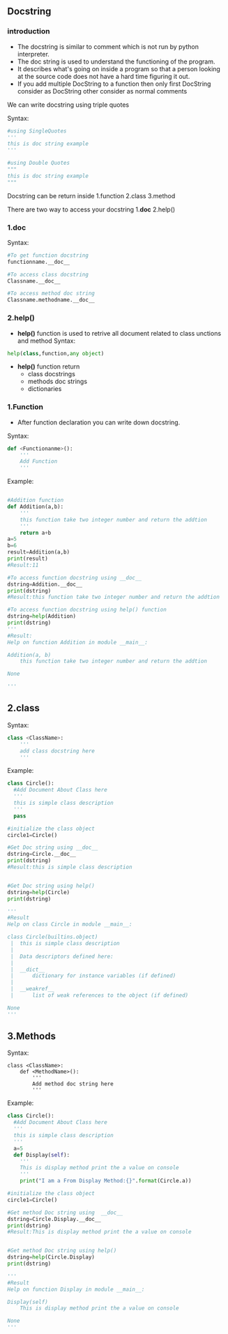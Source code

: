 ## Docstring

### introduction

- The docstring is similar to comment which is not run by python interpreter.
- The doc string is used to understand the functioning of the program.
- It describes what's going on inside a program so that a person looking at the source code does not have a hard time figuring it out.
- If you add multiple DocString to a function then only first DocString consider as DocString other consider as normal comments

We can write docstring using triple quotes

Syntax:
```python
#using SingleQuotes
'''
this is doc string example
'''

#using Double Quotes
"""
this is doc string example
"""
```

Docstring can be return inside
 1.function
 2.class
 3.method
	
There are two way to access your docstring
	1.__doc__
	2.help()


### 1.__doc__
Syntax:
```python
#To get function docstring
functionname.__doc__

#To access class docstring
Classname.__doc__

#To access method doc string
Classname.methodname.__doc__
```

### 2.help()
- **help()** function is used to retrive all document related to class unctions and method
Syntax:
```python
help(class,function,any object)
```

- **help()** function return
     - class docstrings
     - methods doc strings
     - dictionaries 


### 1.Function
- After function declaration you can write down docstring.

Syntax:
```python
def <Functionanme>():
	'''
	Add Function 
	'''
```
Example:
```python

#Addition function
def Addition(a,b):
	'''
	this function take two integer number and return the addtion
	'''
	return a+b
a=5
b=6
result=Addition(a,b)
print(result)
#Result:11

#To access function docstring using __doc__
dstring=Addition.__doc__
print(dstring)
#Result:this function take two integer number and return the addtion

#To access function docstring using help() function
dstring=help(Addition)
print(dstring)
'''
#Result:
Help on function Addition in module __main__:

Addition(a, b)
    this function take two integer number and return the addtion

None

'''
```

## 2.class

Syntax:
```python
class <ClassName>:
	'''	
	add class docstring here
	'''
```

Example:
```python
class Circle():
  #Add Document About Class here
  '''
  this is simple class description 
  '''
  pass

#initialize the class object
circle1=Circle()

#Get Doc string using __doc__
dstring=Circle.__doc__
print(dstring)
#Result:this is simple class description 


#Get Doc string using help()
dstring=help(Circle)
print(dstring)

'''
#Result
Help on class Circle in module __main__:

class Circle(builtins.object)
 |  this is simple class description
 |  
 |  Data descriptors defined here:
 |  
 |  __dict__
 |      dictionary for instance variables (if defined)
 |  
 |  __weakref__
 |      list of weak references to the object (if defined)

None
'''
```

## 3.Methods
Syntax:
```
class <ClassName>:
	def <MethodName>():
		'''
		Add method doc string here
		'''
```

Example:
```python
class Circle():
  #Add Document About Class here
  '''
  this is simple class description 
  '''
  a=5
  def Display(self):
    '''
    This is display method print the a value on console
    '''
    print("I am a From Display Method:{}".format(Circle.a))

#initialize the class object
circle1=Circle()

#Get method Doc string using  __doc__
dstring=Circle.Display.__doc__
print(dstring)
#Result:This is display method print the a value on console


#Get method Doc string using help()
dstring=help(Circle.Display)
print(dstring)

'''
#Result
Help on function Display in module __main__:

Display(self)
    This is display method print the a value on console

None
'''
```
